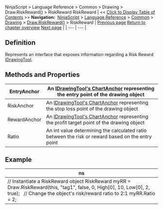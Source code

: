 ﻿
NinjaScript > Language Reference > Common > Drawing > Draw.RiskReward() > RiskReward
RiskReward
| << [Click to Display Table of Contents](riskreward.md) >> **Navigation:**     [NinjaScript](ninjascript.md) > [Language Reference](language_reference_wip.md) > [Common](common.md) > [Drawing](drawing.md) > [Draw.RiskReward()](draw_riskreward.md) > RiskReward | [Previous page](draw_riskreward.md) [Return to chapter overview](draw_riskreward.md) [Next page](draw_ruler.md) |
| --- | --- |
## Definition
Represents an interface that exposes information regarding a Risk Reward [IDrawingTool](idrawingtool.md).
 
## Methods and Properties
| EntryAnchor | An [IDrawingTool's ChartAnchor](idrawingtool.htm#chartanchor) representing the entry point of the drawing object |
| --- | --- |
| RiskAnchor | An [IDrawingTool's ChartAnchor](idrawingtool.htm#chartanchor) representing the stop loss point of the drawing object |
| RewardAnchor | An [IDrawingTool's ChartAnchor](idrawingtool.htm#chartanchor) representing the profit target point of the drawing object |
| Ratio | An int value determining the calculated ratio between the risk or reward based on the entry point |

## 
## 
## Example
| ns |
| --- |
| // Instantiate a RiskReward object RiskReward myRR = Draw.RiskReward(this, "tag1", false, 0, High[0], 10, Low[0], 2, true);   // Change the object's risk/reward ratio to 2:1 myRR.Ratio = 2; |
